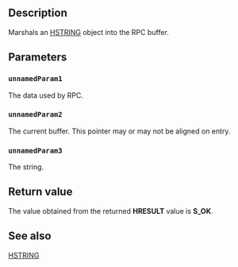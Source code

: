 ## Description

Marshals an [HSTRING](https://learn.microsoft.com/windows/desktop/WinRT/hstring) object into the RPC buffer.

## Parameters

### `unnamedParam1`

The data used by RPC.

### `unnamedParam2`

The current buffer. This pointer may or may not be aligned on entry.

### `unnamedParam3`

The string.

## Return value

The value obtained from the returned **HRESULT** value is **S_OK**.

## See also

[HSTRING](https://learn.microsoft.com/windows/desktop/WinRT/hstring)